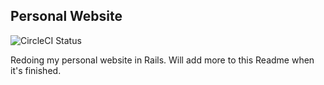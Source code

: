 ## Personal Website

![CircleCI Status](https://circleci.com/gh/nwoodthorpe/Personal-Website---Rails.png?circle-token=:circle-token)

Redoing my personal website in Rails. Will add more to this Readme when it's finished.
